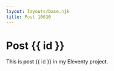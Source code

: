 ```yaml
---
layout: layouts/base.njk
title: Post 10610
---
```


# Post {{ id }}

This is post {{ id }} in my Eleventy project.

